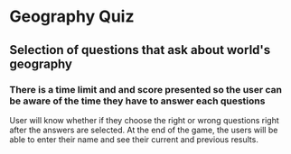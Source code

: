 # Geography Quiz

## Selection of questions that ask about world's geography

### There is a time limit and and score presented so the user can be aware of the time they have to answer each questions

User will know whether if they choose the right or wrong questions right after the answers are selected. At the end of the game, the users will be able to enter their name and see their current and previous results. 